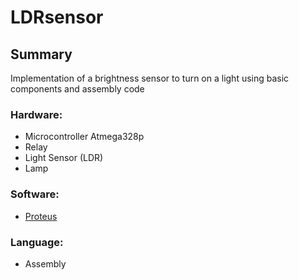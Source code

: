 # LDRsensor

## Summary
Implementation of a brightness sensor to turn on a light using basic components and assembly code

### Hardware:
- Microcontroller Atmega328p
- Relay
- Light Sensor (LDR)
- Lamp

### Software:
- [Proteus](https://www.labcenter.com/) 

### Language:
- Assembly